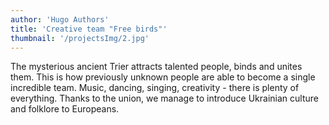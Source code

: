 ```yaml
---
author: 'Hugo Authors'
title: 'Creative team "Free birds"'
thumbnail: '/projectsImg/2.jpg'
---
```


The mysterious ancient Trier attracts talented people, binds and unites them. 
This is how previously unknown people are able to become a single incredible team. 
Music, dancing, singing, creativity - there is plenty of everything. 
Thanks to the union, we manage to introduce Ukrainian culture and folklore to Europeans.
